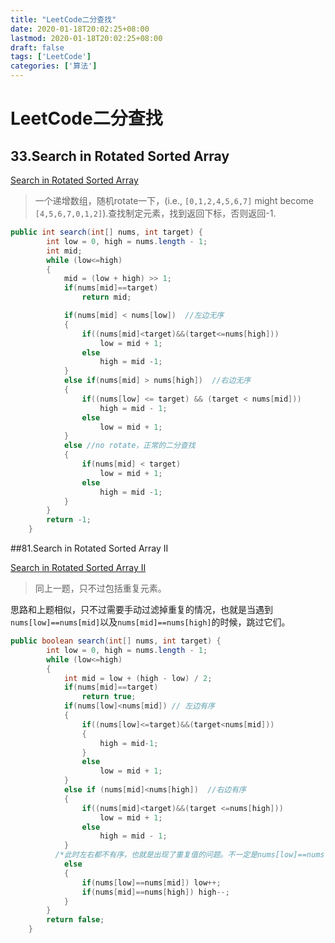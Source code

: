 ```yaml
---
title: "LeetCode二分查找"
date: 2020-01-18T20:02:25+08:00
lastmod: 2020-01-18T20:02:25+08:00
draft: false
tags: ['LeetCode']
categories: ['算法']
---
```


# LeetCode二分查找

## 33.Search in Rotated Sorted Array

[Search in Rotated Sorted Array](https://leetcode.com/problems/search-in-rotated-sorted-array/)

>一个递增数组，随机rotate一下，(i.e., `[0,1,2,4,5,6,7]` might become `[4,5,6,7,0,1,2]`).查找制定元素，找到返回下标，否则返回-1.

```java
public int search(int[] nums, int target) {
        int low = 0, high = nums.length - 1;
        int mid;
        while (low<=high)
        {
            mid = (low + high) >> 1;
            if(nums[mid]==target)
                return mid;

            if(nums[mid] < nums[low])  //左边无序
            {
                if((nums[mid]<target)&&(target<=nums[high]))
                    low = mid + 1;
                else
                    high = mid -1;
            }
            else if(nums[mid] > nums[high])  //右边无序
            {
                if((nums[low] <= target) && (target < nums[mid]))
                    high = mid - 1;
                else 
                    low = mid + 1;
            }
            else //no rotate，正常的二分查找
            {
                if(nums[mid] < target)
                    low = mid + 1;
                else 
                    high = mid -1;
            }
        }
        return -1;
    }
```

##81.Search in Rotated Sorted Array II

[Search in Rotated Sorted Array II](https://leetcode.com/problems/search-in-rotated-sorted-array-ii/)

>同上一题，只不过包括重复元素。

思路和上题相似，只不过需要手动过滤掉重复的情况，也就是当遇到`nums[low]==nums[mid]`以及`nums[mid]==nums[high]`的时候，跳过它们。

```java
public boolean search(int[] nums, int target) {
        int low = 0, high = nums.length - 1;
        while (low<=high)
        {
            int mid = low + (high - low) / 2;
            if(nums[mid]==target)
                return true;
            if(nums[low]<nums[mid]) // 左边有序
            {
                if((nums[low]<=target)&&(target<nums[mid]))
                {
                    high = mid-1;
                }
                else
                    low = mid + 1;
            }
            else if (nums[mid]<nums[high])  //右边有序
            {
                if((nums[mid]<target)&&(target <=nums[high]))
                    low = mid + 1;
                else
                    high = mid - 1;
            }
          /*此时左右都不有序，也就是出现了重复值的问题。不一定是nums[low]==nums[mid]==nums[high]，也可能只满足一个，另一个是不等的关系，比如3 1 t=1的情况 */
            else  
            {
                if(nums[low]==nums[mid]) low++;
                if(nums[mid]==nums[high]) high--;
            }
        }
        return false;
    }
```

